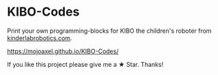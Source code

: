 # KIBO-Codes
Print your own programming-blocks for KIBO the children's roboter from [kinderlabrobotics.com](kinderlabrobotics.com).

https://mojoaxel.github.io/KIBO-Codes/

If you like this project please give me a ★ Star. Thanks!
